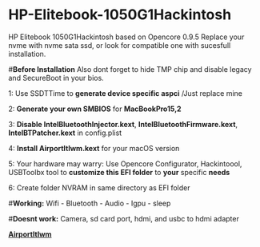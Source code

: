 # HP-Elitebook-1050G1Hackintosh
HP Elitebook 1050G1Hackintosh based on Opencore 0.9.5
Replace your nvme with nvme sata ssd, or look for compatible one with sucesfull installation.

#**Before Installation** 
Also dont forget to hide TMP chip and disable legacy and SecureBoot in your bios.

1: Use SSDTTime to **generate device specific aspci** /Just replace mine

2: **Generate your own SMBIOS** for **MacBookPro15,2**

3: **Disable IntelBluetoothInjector.kext**, **IntelBluetoothFirmware.kext**, **IntelBTPatcher.kext** in config.plist

4: **Install AirportItlwm.kext** for your macOS version

5: Your hardware may warry: Use Opencore Configurator, Hackintoool, USBToolbx tool to **customize this EFI folder** to **your** specific **needs**

6: Create folder NVRAM in same directory as EFI folder


#**Working:**
Wifi - Bluetooth - Audio - Igpu - sleep

#**Doesnt work:**
Camera, sd card port, hdmi, and usbc to hdmi adapter

[**AirportItlwm**](https://github.com/OpenIntelWireless/itlwm/releases/)


